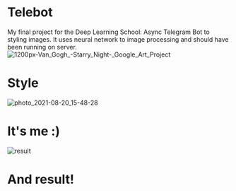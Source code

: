 # Telebot
My final project for the Deep Learning School: Async Telegram Bot to styling images. It uses neural network to image processing and should have been running on server.
![1200px-Van_Gogh_-_Starry_Night_-_Google_Art_Project](https://user-images.githubusercontent.com/64960130/131171679-f3524465-661b-4b66-9628-df94510cb2e8.jpg)<br /> 
# Style<br />
![photo_2021-08-20_15-48-28](https://user-images.githubusercontent.com/64960130/131171685-78bca8ab-32ea-4576-956e-4d346e5c4f02.jpg)<br />
# It's me :) <br />
![result](https://user-images.githubusercontent.com/64960130/131171795-0f0791d8-a915-411c-ad1c-918760856c71.jpg)<br /> 
# And result!

